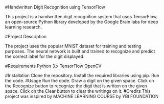 #Handwritten Digit Recognition using TensorFlow

   This project is a handwritten digit recognition system that uses TensorFlow, an open-source Python library developed by 
   the Google Brain labs for deep learning research.

#Project Description

  The project uses the popular MNIST dataset for training and testing purposes. The neural network is built and trained to 
  recognize and predict the correct label for the digit displayed.

#Requirements
 Python 3.x
 TensorFlow
 OpenCV

#Installation
  Clone the repository.
  Install the required libraries using pip.
  Run the code.
#Usage
  Run the code.
  Draw a digit on the given space.
  Click on the Recognize button to recognize the digit that is written on the given space.
  Click on the Clear button to clear the writings on it.
#Credits
   This project was inspired by MACHINE LEARNING COURSE by YBI FOUNDATION
